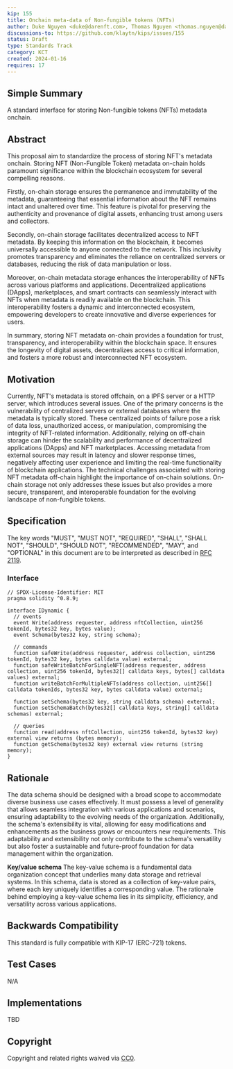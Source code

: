```yaml
---
kip: 155
title: Onchain meta-data of Non-fungible tokens (NFTs)
author: Duke Nguyen <duke@darenft.com>, Thomas Nguyen <thomas.nguyen@darenft.com>, Kelvin Pham <kelvin.pham@darenft.com>, Tony Vu <tony.vu@darenft.com>
discussions-to: https://github.com/klaytn/kips/issues/155
status: Draft
type: Standards Track
category: KCT
created: 2024-01-16
requires: 17
---
```


## Simple Summary
A standard interface for storing Non-fungible tokens (NFTs) metadata onchain.

## Abstract
This proposal aim to standardize the process of storing NFT's metadata onchain. Storing NFT (Non-Fungible Token) metadata on-chain holds paramount significance within the blockchain ecosystem for several compelling reasons.

Firstly, on-chain storage ensures the permanence and immutability of the metadata, guaranteeing that essential information about the NFT remains intact and unaltered over time. This feature is pivotal for preserving the authenticity and provenance of digital assets, enhancing trust among users and collectors.

Secondly, on-chain storage facilitates decentralized access to NFT metadata. By keeping this information on the blockchain, it becomes universally accessible to anyone connected to the network. This inclusivity promotes transparency and eliminates the reliance on centralized servers or databases, reducing the risk of data manipulation or loss.

Moreover, on-chain metadata storage enhances the interoperability of NFTs across various platforms and applications. Decentralized applications (DApps), marketplaces, and smart contracts can seamlessly interact with NFTs when metadata is readily available on the blockchain. This interoperability fosters a dynamic and interconnected ecosystem, empowering developers to create innovative and diverse experiences for users.

In summary, storing NFT metadata on-chain provides a foundation for trust, transparency, and interoperability within the blockchain space. It ensures the longevity of digital assets, decentralizes access to critical information, and fosters a more robust and interconnected NFT ecosystem.

## Motivation
Currently, NFT's metadata is stored offchain, on a IPFS server or a HTTP server, which introduces several issues. One of the primary concerns is the vulnerability of centralized servers or external databases where the metadata is typically stored. These centralized points of failure pose a risk of data loss, unauthorized access, or manipulation, compromising the integrity of NFT-related information. Additionally, relying on off-chain storage can hinder the scalability and performance of decentralized applications (DApps) and NFT marketplaces. Accessing metadata from external sources may result in latency and slower response times, negatively affecting user experience and limiting the real-time functionality of blockchain applications. The technical challenges associated with storing NFT metadata off-chain highlight the importance of on-chain solutions. On-chain storage not only addresses these issues but also provides a more secure, transparent, and interoperable foundation for the evolving landscape of non-fungible tokens.

## Specification
The key words "MUST", "MUST NOT", "REQUIRED", "SHALL", "SHALL NOT", "SHOULD", "SHOULD NOT", "RECOMMENDED", "MAY", and "OPTIONAL" in this document are to be interpreted as described in [RFC 2119](https://www.ietf.org/rfc/rfc2119.txt).

### Interface
```solidity
// SPDX-License-Identifier: MIT
pragma solidity ^0.8.9;

interface IDynamic {
  // events
  event Write(address requester, address nftCollection, uint256 tokenId, bytes32 key, bytes value);
  event Schema(bytes32 key, string schema);

  // commands
  function safeWrite(address requester, address collection, uint256 tokenId, bytes32 key, bytes calldata value) external;
  function safeWriteBatchForSingleNFT(address requester, address collection, uint256 tokenId, bytes32[] calldata keys, bytes[] calldata values) external;
  function writeBatchForMultipleNFTs(address collection, uint256[] calldata tokenIds, bytes32 key, bytes calldata value) external;

  function setSchema(bytes32 key, string calldata schema) external;
  function setSchemaBatch(bytes32[] calldata keys, string[] calldata schemas) external;

  // queries
  function read(address nftCollection, uint256 tokenId, bytes32 key) external view returns (bytes memory);  
  function getSchema(bytes32 key) external view returns (string memory);  
}
```

## Rationale
The data schema should be designed with a broad scope to accommodate diverse business use cases effectively. It must possess a level of generality that allows seamless integration with various applications and scenarios, ensuring adaptability to the evolving needs of the organization. Additionally, the schema's extensibility is vital, allowing for easy modifications and enhancements as the business grows or encounters new requirements. This adaptability and extensibility not only contribute to the schema's versatility but also foster a sustainable and future-proof foundation for data management within the organization.

**Key/value schema**
The key-value schema is a fundamental data organization concept that underlies many data storage and retrieval systems. In this schema, data is stored as a collection of key-value pairs, where each key uniquely identifies a corresponding value. The rationale behind employing a key-value schema lies in its simplicity, efficiency, and versatility across various applications.

## Backwards Compatibility
This standard is fully compatible with KIP-17 (ERC-721) tokens.

## Test Cases
N/A

## Implementations
TBD

## Copyright
Copyright and related rights waived via [CC0](https://creativecommons.org/publicdomain/zero/1.0/).
